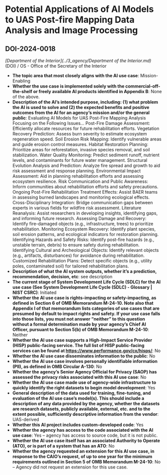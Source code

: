 # Potential Applications of AI Models to UAS Post-fire Mapping Data Analysis and Image Processing
## DOI-2024-0018
_[Department of the Interior](../3_agency/Department of the Interior.md)_ (DOI) / OS - Office of the Secretary of the Interior


+ **The topic area that most closely aligns with the AI use case**: Mission-Enabling
+ **Whether the use case is implemented solely with the commercial-off-the-shelf or freely available AI products identified in Appendix B**: None of the above.
+ **Description of the AI’s intended purpose, including: (1) what problem the AI is used to solve and (2) the expected benefits and positive outcomes from the AI for an agency’s mission and/or the general public**: Evaluating AI Models for UAS Post-Fire Mapping Analysis Focusing on the Following Issues...
Post-Fire Damage Assessment:  Efficiently allocate resources for future rehabilitation efforts.
Vegetation Recovery Prediction:  Assess burn severity to estimate ecosystem regeneration speed.
Soil Erosion Risk Mapping:  Identify vulnerable areas and guide erosion control measures.
Habitat Restoration Planning:  Prioritize areas for reforestation, invasive species removal, and soil stabilization.
Water Quality Monitoring:  Predict sediment runoff, nutrient levels, and contaminants for future water management.
Structural Evolution Analysis and Prediction:  Analyze fire spread and growth to aid risk assessment and response planning.
Environmental Impact Assessment: Aid in planning rehabilitation efforts and assessing ecosystem resilience.
Risk Communication and Public Awareness: Inform communities about rehabilitation efforts and safety precautions.
Ongoing Post-Fire Rehabilitation Treatment Effects:  Assist BAER teams in assessing burned landscapes and monitoring ecological effects.
Cross-Disciplinary Integration:  Bridge communication gaps between experts in various fields for wildfire risk assessment.
Literature Reanalysis:  Assist researchers in developing insights, identifying gaps, and informing future research.
Assessing Damage and Recovery:  Identify fire-damaged objects (e.g., infrastructure, trees) to prioritize rehabilitation.
Monitoring Ecosystem Recovery:  Identify plant species, soil erosion patterns, and ecological indicators for restoration planning.
Identifying Hazards and Safety Risks:  Identify post-fire hazards (e.g., unstable terrain, debris) to ensure safety during rehabilitation.
Identifying Cultural and Archeological Objects: Identify relevant objects (e.g., artifacts, disturbances) for avoidance during rehabilitation.
Customized Rehabilitation Plans:  Detect specific objects (e.g., utility poles, contaminated soil) for tailored rehabilitation plans.
+ **Description of what the AI system outputs, whether it’s a prediction, recommendation, decision, etc**: see description
+ **The current stage of System Development Life Cycle (SDLC) for the AI use case (See System Development Life Cycle (SDLC) - Glossary | NIST CSRC)**: Initiated
+ **Whether the AI use case is rights-impacting or safety-impacting, as defined in Section 6 of OMB Memorandum M-24-10. Note also that Appendix I of that memorandum lists categories of use cases that are presumed by default to impact rights and safety. If your use case falls into those lists, you must not answer “neither” to this question without a formal determination made by your agency’s Chief AI Officer, pursuant to Section 5(b) of OMB Memorandum M-24-10**: Neither
+ **Whether the AI use case supports a High-Impact Service Provider (HISP) public-facing service. The full list of HISP public-facing services can be found at https://www.performance.gov/cx/hisps/**: No
+ **Whether the AI use case disseminates information to the public**: No
+ **Whether the AI use case involves personally identifiable information (PII), as defined in OMB Circular A-130**: No
+ **Whether the agency’s Senior Agency Official for Privacy (SAOP) has assessed the privacy risks associated with this AI use case**: No
+ **Whether the AI use case made use of agency-wide infrastructure to quickly identify the right datasets to begin model development**: Yes
+ **General description of the data used for training, fine-tuning, and evaluation of the AI use case’s model(s). This should include a description of any data provided by the agency, whether the datasets are research datasets, publicly available, external, etc. and to the extent possible, sufficiently descriptive information from the vendor**: UAS-derived
+ **Whether this AI project includes custom-developed code**: Yes
+ **Whether the agency has access to the code associated with the AI use case**: Yes – agency has access to source code, but it is not public.
+ **Whether the AI use case itself has an associated Authority to Operate (ATO), or is part of a system that has an ATO**: No
+ **Whether the agency requested an extension for this AI use case, in response to the CAIO’s request, of up to one year for the minimum requirements outlined in Section 5 of OMB Memorandum M-24-10**: No – Agency did not request an extension for this use case.